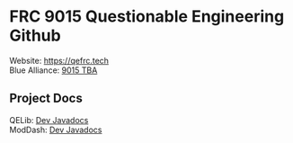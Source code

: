 # FRC 9015 Questionable Engineering Github
Website: https://qefrc.tech  
Blue Alliance: [9015 TBA](https://www.thebluealliance.com/team/9015)  
## Project Docs  
QELib: [Dev Javadocs](https://frc9015.github.io/docs/qelib/dev/)  
ModDash: [Dev Javadocs](https://frc9015.github.io/docs/moddash/dev/)
